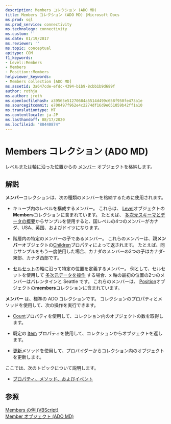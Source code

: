 ```yaml
---
description: Members コレクション (ADO MD)
title: Members コレクション (ADO MD) |Microsoft Docs
ms.prod: sql
ms.prod_service: connectivity
ms.technology: connectivity
ms.custom: ''
ms.date: 01/19/2017
ms.reviewer: ''
ms.topic: conceptual
apitype: COM
f1_keywords:
- Level::Members
- Members
- Position::Members
helpviewer_keywords:
- Members collection [ADO MD]
ms.assetid: 3a647cde-efdc-4394-b1b9-8cbb1b9d689f
author: rothja
ms.author: jroth
ms.openlocfilehash: a39565e51270684a5514d499c658f950fe473a1e
ms.sourcegitcommit: e700497f962e4c2274df16d9e651059b42ff1a10
ms.translationtype: MT
ms.contentlocale: ja-JP
ms.lasthandoff: 08/17/2020
ms.locfileid: "88440874"
---
```

# <a name="members-collection-ado-md"></a>Members コレクション (ADO MD)
レベルまたは軸に沿った位置からの [メンバー](../../../ado/reference/ado-md-api/member-object-ado-md.md) オブジェクトを格納します。  
  
## <a name="remarks"></a>解説  
 **メンバー**コレクションは、次の種類のメンバーを格納するために使用されます。  
  
-   キューブ内のレベルを構成するメンバー。 これらは、 [Level](../../../ado/reference/ado-md-api/level-object-ado-md.md)オブジェクトの**Members**コレクションに含まれています。 たとえば、 [多次元スキーマとデータの概要](../../../ado/guide/multidimensional/overview-of-multidimensional-schemas-and-data.md)からサンプルを使用すると、国レベルの4つのメンバーがカナダ、USA、英国、およびドイツになります。  
  
-   階層内の特定のメンバーの子であるメンバー。 これらのメンバーは、親**メンバー**オブジェクトの[Children](../../../ado/reference/ado-md-api/children-property-ado-md.md)プロパティによって返されます。 たとえば、同じサンプルをもう一度使用した場合、カナダのメンバーの2つの子はカナダ-東部、カナダ西部です。  
  
-   [セルセット](../../../ado/reference/ado-md-api/cellset-object-ado-md.md)の軸に沿って特定の位置を定義するメンバー。 例として、セルセットを使用して [多次元データを操作](../../../ado/guide/multidimensional/working-with-multidimensional-data.md) する場合、x 軸の最初の位置の2つのメンバーはバレンタインと Seattle です。 これらのメンバーは、 [Position](../../../ado/reference/ado-md-api/position-object-ado-md.md)オブジェクトの**members**コレクションに含まれています。  
  
 **メンバー** は、標準の ADO コレクションです。 コレクションのプロパティとメソッドを使用して、次の操作を実行できます。  
  
-   [Count](../../../ado/reference/ado-api/count-property-ado.md)プロパティを使用して、コレクション内のオブジェクトの数を取得します。  
  
-   既定の [Item](../../../ado/reference/ado-api/item-property-ado.md) プロパティを使用して、コレクションからオブジェクトを返します。  
  
-   [更新](../../../ado/reference/ado-api/refresh-method-ado.md)メソッドを使用して、プロバイダーからコレクション内のオブジェクトを更新します。  
  
 ここでは、次のトピックについて説明します。  
  
-   [プロパティ、メソッド、およびイベント](../../../ado/reference/ado-md-api/members-collection-properties-methods-and-events.md)  
  
## <a name="see-also"></a>参照  
 [Members の例 (VBScript)](../../../ado/reference/ado-md-api/members-example-vbscript.md)   
 [Member オブジェクト (ADO MD)](../../../ado/reference/ado-md-api/member-object-ado-md.md)

